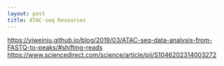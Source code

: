 ```yaml
---
layout: post
title: ATAC-seq Resources
---
```




https://yiweiniu.github.io/blog/2019/03/ATAC-seq-data-analysis-from-FASTQ-to-peaks/#shifting-reads
https://www.sciencedirect.com/science/article/pii/S1046202314003272
